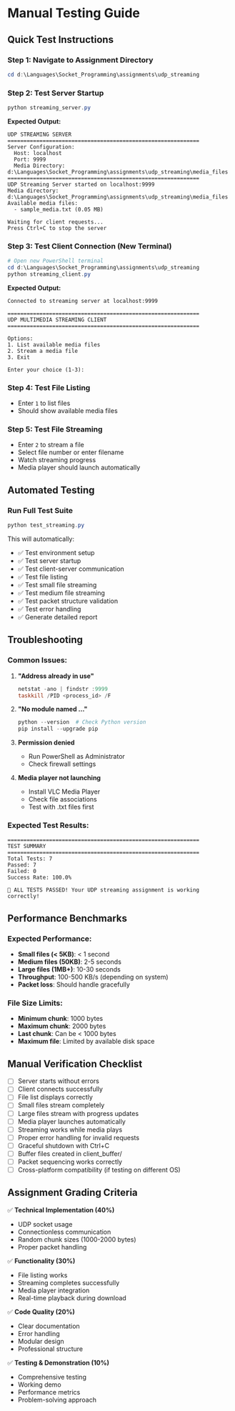 # Manual Testing Guide

## Quick Test Instructions

### Step 1: Navigate to Assignment Directory
```powershell
cd d:\Languages\Socket_Programming\assignments\udp_streaming
```

### Step 2: Test Server Startup
```powershell
python streaming_server.py
```
**Expected Output:**
```
UDP STREAMING SERVER
============================================================
Server Configuration:
  Host: localhost
  Port: 9999
  Media Directory: d:\Languages\Socket_Programming\assignments\udp_streaming\media_files
============================================================
UDP Streaming Server started on localhost:9999
Media directory: d:\Languages\Socket_Programming\assignments\udp_streaming\media_files
Available media files:
  - sample_media.txt (0.05 MB)

Waiting for client requests...
Press Ctrl+C to stop the server
```

### Step 3: Test Client Connection (New Terminal)
```powershell
# Open new PowerShell terminal
cd d:\Languages\Socket_Programming\assignments\udp_streaming
python streaming_client.py
```

**Expected Output:**
```
Connected to streaming server at localhost:9999

============================================================
UDP MULTIMEDIA STREAMING CLIENT
============================================================

Options:
1. List available media files
2. Stream a media file  
3. Exit

Enter your choice (1-3):
```

### Step 4: Test File Listing
- Enter `1` to list files
- Should show available media files

### Step 5: Test File Streaming
- Enter `2` to stream a file
- Select file number or enter filename
- Watch streaming progress
- Media player should launch automatically

## Automated Testing

### Run Full Test Suite
```powershell
python test_streaming.py
```

This will automatically:
- ✅ Test environment setup
- ✅ Test server startup  
- ✅ Test client-server communication
- ✅ Test file listing
- ✅ Test small file streaming
- ✅ Test medium file streaming
- ✅ Test packet structure validation
- ✅ Test error handling
- ✅ Generate detailed report

## Troubleshooting

### Common Issues:

1. **"Address already in use"**
   ```powershell
   netstat -ano | findstr :9999
   taskkill /PID <process_id> /F
   ```

2. **"No module named ..."**
   ```powershell
   python --version  # Check Python version
   pip install --upgrade pip
   ```

3. **Permission denied**
   - Run PowerShell as Administrator
   - Check firewall settings

4. **Media player not launching**
   - Install VLC Media Player
   - Check file associations
   - Test with .txt files first

### Expected Test Results:
```
============================================================
TEST SUMMARY
============================================================
Total Tests: 7
Passed: 7
Failed: 0
Success Rate: 100.0%

🎉 ALL TESTS PASSED! Your UDP streaming assignment is working correctly!
```

## Performance Benchmarks

### Expected Performance:
- **Small files (< 5KB)**: < 1 second
- **Medium files (50KB)**: 2-5 seconds  
- **Large files (1MB+)**: 10-30 seconds
- **Throughput**: 100-500 KB/s (depending on system)
- **Packet loss**: Should handle gracefully

### File Size Limits:
- **Minimum chunk**: 1000 bytes
- **Maximum chunk**: 2000 bytes
- **Last chunk**: Can be < 1000 bytes
- **Maximum file**: Limited by available disk space

## Manual Verification Checklist

- [ ] Server starts without errors
- [ ] Client connects successfully  
- [ ] File list displays correctly
- [ ] Small files stream completely
- [ ] Large files stream with progress updates
- [ ] Media player launches automatically
- [ ] Streaming works while media plays
- [ ] Proper error handling for invalid requests
- [ ] Graceful shutdown with Ctrl+C
- [ ] Buffer files created in client_buffer/
- [ ] Packet sequencing works correctly
- [ ] Cross-platform compatibility (if testing on different OS)

## Assignment Grading Criteria

✅ **Technical Implementation (40%)**
- UDP socket usage
- Connectionless communication
- Random chunk sizes (1000-2000 bytes)
- Proper packet handling

✅ **Functionality (30%)**  
- File listing works
- Streaming completes successfully
- Media player integration
- Real-time playback during download

✅ **Code Quality (20%)**
- Clear documentation
- Error handling
- Modular design
- Professional structure

✅ **Testing & Demonstration (10%)**
- Comprehensive testing
- Working demo
- Performance metrics
- Problem-solving approach